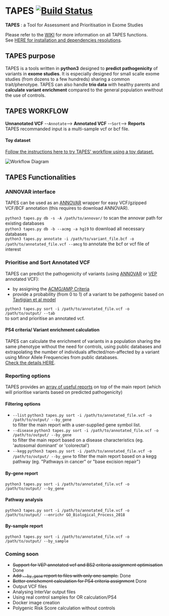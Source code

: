 
# TAPES  [![Build Status](https://travis-ci.org/a-xavier/tapes.svg?branch=master)](https://travis-ci.org/a-xavier/tapes)
**TAPES** : a Tool for Assessment and Prioritisation in Exome Studies  

Please refer to the [WIKI](https://github.com/a-xavier/tapes/wiki) for more information on all TAPES functions.  
See [HERE for installation and dependencies resolutions](https://github.com/a-xavier/tapes/wiki/Installation-and-Dependencies).

## TAPES purpose
TAPES is a tools written in __python3__ designed to __predict pathogenicity__ of variants in __exome studies__.
It is especially designed for small scalle exome studies (from dozens to a few hundreds) sharing a common trait/phenotype.
TAPES can also handle __trio data__ with healthy parents and __calculate variant enrichment__ compared to the general population wwithout the use of controls. 

## TAPES WORKFLOW 

__Unnanotated VCF__ --```Annotate```--> __Annotated VCF__ --```Sort```--> __Reports__  
TAPES recommanded input is a multi-sample vcf or bcf file.

#### Toy dataset

[Follow the instructions here to try TAPES' workflow using a toy dataset.](https://github.com/a-xavier/tapes/wiki/Workflow)

![Workflow Diagram](https://raw.githubusercontent.com/a-xavier/tapes/testing/acmg_db/workflow.png)
## TAPES Functionalities
### ANNOVAR interface
TAPES can be used as an [ANNOVAR](annovar.openbioinformatics.org) wrapper for easy VCF/gzipped VCF/BCF annotation (this requires to download ANNOVAR). 

```python3 tapes.py db -s -A /path/to/annovar/```  to scan the annovar path for existing databases  
```python3 tapes.py db -b --acmg -a hg19```    to download all necessary databases  
```python3 tapes.py annotate -i /path/to/variant_file.bcf -o /path/to/annotated_file.vcf --amcg```  to annotate the bcf or vcf file of interest  

### Prioritise and Sort Annotated VCF
TAPES can predict the pathogenicity of variants (using [ANNOVAR](https://github.com/a-xavier/tapes/wiki/Necessary-Annotations#annovar-necessary-annotations) or [VEP](https://github.com/a-xavier/tapes/wiki/Necessary-Annotations#vep-necessary-annotations) annotated VCF):
  - by assigning the [ACMG/AMP Criteria](https://www.ncbi.nlm.nih.gov/pmc/articles/PMC4544753/)
  - provide a probability (from 0 to 1) of a variant to be pathogenic based on [Tavtigian et al model](https://www.ncbi.nlm.nih.gov/pmc/articles/PMC6336098/)  
  
  ```python3 tapes.py sort -i /path/to/annotated_file.vcf -o /path/to/output/ --tab```  
  to sort and prioritise an annotated vcf.
  
  #### PS4 criteria/ Variant enrichment calculation
  TAPES can calculate the enrichment of variants in a population sharing the same phenotype without the need for controls, using public databases and extrapolating the number of individuals affected/non-affected by a variant using Minor Allele Frequencies from public databases.  
  [Check the details HERE](https://github.com/a-xavier/tapes/wiki/PS4-calculation).
  ### Reporting options
  TAPES provides an [array of useful reports]() on top of the main report (which will prioritise variants based on predicted pathogenicity)
  #### Filtering options   
  - ```--list```  ```python3 tapes.py sort -i /path/to/annotated_file.vcf -o /path/to/output/ --by_gene```  
    to filter the main report with a user-supplied gene symbol list.
  - ```--disease```  ```python3 tapes.py sort -i /path/to/annotated_file.vcf -o /path/to/output/ --by_gene```  
    to filter the main report based on a disease characteristics (eg. 'autosomal dominant' or 'colorectal')
  - ```--kegg```  ```python3 tapes.py sort -i /path/to/annotated_file.vcf -o /path/to/output/ --by_gene```
     to filter the main report based on a kegg pathway (eg. "Pathways in cancer" or "base excision repair")
  
  #### By-gene report
  ```python3 tapes.py sort -i /path/to/annotated_file.vcf -o /path/to/output/ --by_gene```  
  
  #### Pathway analysis
  ```python3 tapes.py sort -i /path/to/annotated_file.vcf -o /path/to/output/ --enrichr GO_Biological_Process_2018``` 
  
  #### By-sample report
  ```python3 tapes.py sort -i /path/to/annotated_file.vcf -o /path/to/output/ --by_sample```   
  
  ### Coming soon
  - ~~Support for VEP annotated vcf and BS2 criteria assignment optimisation~~ Done
- ~~Add ```--by_gene``` report to files with only one sample.~~ Done
- ~~Better enrichement calculation for PS4 criteria assignment~~ Done  
- Output VCF files
- Analysing InterVar output files
- Using real control samples for OR calculation/PS4
- Docker image creation
- Polygenic Risk Score calculation without controls
   
  
  
